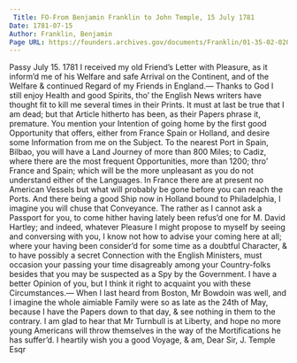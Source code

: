 ```yaml
---
 Title: FO-From Benjamin Franklin to John Temple, 15 July 1781
Date: 1781-07-15
Author: Franklin, Benjamin
Page URL: https://founders.archives.gov/documents/Franklin/01-35-02-0204
---
```


Passy July 15. 1781
I received my old Friend’s Letter with Pleasure, as it inform’d me of his Welfare and safe Arrival on the Continent, and of the Welfare & continued Regard of my Friends in England.— Thanks to God I still enjoy Health and good Spirits, tho’ the English News writers have thought fit to kill me several times in their Prints. It must at last be true that I am dead; but that Article hitherto has been, as their Papers phrase it, premature.
You mention your Intention of going home by the first good Opportunity that offers, either from France Spain or Holland, and desire some Information from me on the Subject. To the nearest Port in Spain, Bilbao, you will have a Land Journey of more than 800 Miles; to Cadiz, where there are the most frequent Opportunities, more than 1200; thro’ France and Spain; which will be the more unpleasant as you do not understand either of the Languages. In France there are at present no American Vessels but what will probably be gone before you can reach the Ports. And there being a good Ship now in Holland bound to Philadelphia, I imagine you will chuse that Conveyance. The rather as I cannot ask a Passport for you, to come hither having lately been refus’d one for M. David Hartley; and indeed, whatever Pleasure I might propose to myself by seeing and conversing with you, I know not how to advise your coming here at all; where your having been consider’d for some time as a doubtful Character, & to have possibly a secret Connection with the English Ministers, must occasion your passing your time disagreably among your Country-folks besides that you may be suspected as a Spy by the Government. I have a better Opinion of you, but I think it right to acquaint you with these Circumstances.— When I last heard from Boston, Mr Bowdoin was well, and I imagine the whole aimiable Family were so as late as the 24th of May, because I have the Papers down to that day, & see nothing in them to the contrary. I am glad to hear that Mr Turnbull is at Liberty, and hope no more young Americans will throw themselves in the way of the Mortifications he has suffer’d. I heartily wish you a good Voyage, & am, Dear Sir,
J. Temple Esqr

